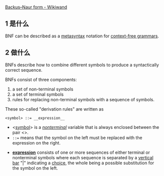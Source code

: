 [Backus–Naur form - Wikiwand](https://www.wikiwand.com/en/Backus%E2%80%93Naur_form)

## 1	是什么 

BNF can be described as a [metasyntax](https://www.wikiwand.com/en/Metasyntax "Metasyntax") notation for [context-free grammars](https://www.wikiwand.com/en/Context-free_grammar "Context-free grammar").

## 2	做什么

BNFs describe how to combine different symbols to produce a syntactically correct sequence. 

BNFs consist of three components: 
1. a set of non-terminal symbols
2. a set of terminal symbols
3. rules for replacing non-terminal symbols with a sequence of symbols.

These so-called "derivation rules" are written as

	<symbol> ::= __expression__
<!--ID: 1721204088737-->

	
- <[symbol](https://www.wikiwand.com/en/Symbol "Symbol")>[](https://www.wikiwand.com/en/Backus%E2%80%93Naur_form#cite_note-class-2) is a _[nonterminal](https://www.wikiwand.com/en/Nonterminal "Nonterminal")_ variable that is always enclosed between the pair <>.
- `::=` means that the symbol on the left must be replaced with the expression on the right.
<!--ID: 1721204088739-->

- [__expression__](https://www.wikiwand.com/en/Expression_(mathematics) "Expression (mathematics)") consists of one or more sequences of either terminal or nonterminal symbols where each sequence is separated by a [vertical bar](https://www.wikiwand.com/en/Vertical_bar "Vertical bar") "|" indicating a [choice](https://www.wikiwand.com/en/Alternation_(formal_language_theory) "Alternation (formal language theory)"), the whole being a possible substitution for the symbol on the left.
